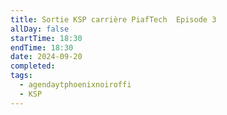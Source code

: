```yaml
---
title: Sortie KSP carrière PiafTech  Episode 3
allDay: false
startTime: 18:30
endTime: 18:30
date: 2024-09-20
completed: 
tags:
  - agendaytphoenixnoiroffi
  - KSP
---
```

